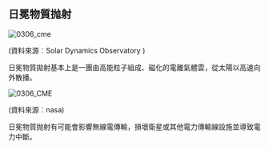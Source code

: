 ## 日冕物質抛射

![0306_cme](./static/0306_cme.jpg)

(資料來源︰Solar Dynamics Observatory )

日冕物質拋射基本上是一團由高能粒子組成、磁化的電離氣體雲，從太陽以高速向外散播。

![0306_CME](./static/0306_CME.gif)

(資料來源︰nasa) 

日冕物質抛射有可能會影響無線電傳輸，損壞衛星或其他電力傳輸線設施並導致電力中斷。


